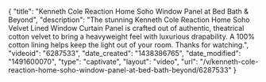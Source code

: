{
    "title": "Kenneth Cole Reaction Home Soho Window Panel at Bed Bath & Beyond",
    "description": "The stunning Kenneth Cole Reaction Home Soho Velvet Lined Window Curtain Panel is crafted out of authentic, theatrical cotton velvet to bring a heavyweight feel with luxurious drapability. A 100% cotton lining helps keep the light out of your room. Thanks for watching.",
    "videoid": "6287533",
    "date_created": "1438386765",
    "date_modified": "1491600070",
    "type": "captivate",
    "layout": "video",
    "url": "\/v\/kenneth-cole-reaction-home-soho-window-panel-at-bed-bath-beyond\/6287533"
}